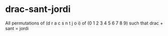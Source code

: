 # drac-sant-jordi
All permutations of (d r a c s n t j o i) of (0 1 2 3 4 5 6 7 8 9) such that drac + sant = jordi
